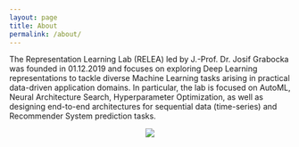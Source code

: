 ```yaml
---
layout: page
title: About
permalink: /about/
---
```


The Representation Learning Lab (RELEA) led by J.-Prof. Dr. Josif Grabocka was founded in 01.12.2019 and focuses on exploring Deep Learning representations to tackle diverse Machine Learning tasks arising in practical data-driven application domains. In particular, the lab is focused on AutoML, Neural Architecture Search, Hyperparameter Optimization, as well as designing end-to-end architectures for sequential data (time-series) and Recommender System prediction tasks.

<div style="text-align: center"><img src="assets/images/group_photo_2022.png" class='fit-parent-container' /></div>
